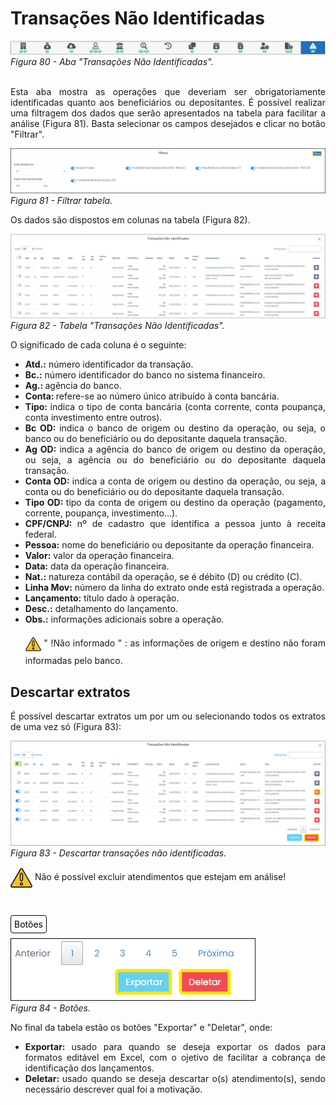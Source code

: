 # Transações Não Identificadas

![](img/TransaçõesNãoIdentificadas.png)<br>
*Figura 80 - Aba "Transações Não Identificadas".* <br><br>

<p style="text-align: justify;">Esta aba mostra as operações que deveriam ser obrigatoriamente identificadas quanto aos beneficiários ou depositantes. É possível realizar uma filtragem dos dados que serão apresentados na tabela para facilitar a análise (Figura 81). Basta selecionar os campos desejados e clicar no botão "Filtrar".</p>

![](img/Filtro.png)<br>
*Figura 81 - Filtrar tabela.* <br>

<p style="text-align: justify;">Os dados são dispostos em colunas na tabela (Figura 82).</p>

![](img/TabelaTransaçõesNãoIdentificadas.png)<br>
*Figura 82 - Tabela "Transações Não Identificadas".* <br>

<p style="text-align: justify;"> O significado de cada coluna é o seguinte: </p>
<ul style="text-align: justify;" >
<li><strong>Atd.:</strong> número identificador da transação.</li>
<li><strong>Bc.:</strong> número identificador do banco no sistema financeiro. </li>
<li><strong>Ag.: </strong> agência do banco.</li>
<li><strong>Conta: </strong>refere-se ao número único atribuído à conta bancária. </li>
<li><strong>Tipo: </strong> indica o tipo de conta bancária (conta corrente, conta poupança, conta investimento entre outros).</li>
<li><strong>Bc OD: </strong> indica o banco de origem ou destino da operação, ou seja, o banco ou do beneficiário ou do depositante daquela transação. </li> 
<li><strong>Ag OD: </strong> indica a agência do banco de origem ou destino da operação, ou seja, a agência ou do beneficiário ou do depositante daquela transação.</li>
<li><strong>Conta OD: </strong> indica a conta de origem ou destino da operação, ou seja, a conta ou do beneficiário ou do depositante daquela transação. </li>
<li><strong>Tipo OD: </strong> tipo da conta de origem ou destino da operação (pagamento, corrente, poupança, investimento...).</li>
<li><strong>CPF/CNPJ: </strong> nº de cadastro que identifica a pessoa junto à receita federal. </li>
<li><strong>Pessoa:</strong>  nome do beneficiário ou depositante da operação financeira. </li>
<li><strong>Valor:</strong> valor da operação financeira.  </li>
<li><strong>Data:</strong> data da operação financeira. </li>
<li><strong>Nat.:</strong> natureza contábil da operação, se é débito (D) ou crédito (C).   </li>
<li><strong>Linha Mov:</strong> número da linha do extrato onde está registrada a operação.</li>
<li><strong>Lançamento:</strong> título dado à operação. </li>
<li><strong>Desc.:</strong> detalhamento do lançamento.  </li>
<li><strong>Obs.:</strong> informações adicionais sobre a operação.  </li>

<p style="text-align: justify;"><svg height="35px" width="25px" style="vertical-align: middle" version="1.1" id="Layer_1" xmlns="http://www.w3.org/2000/svg" xmlns:xlink="http://www.w3.org/1999/xlink" viewBox="0 0 511.999 511.999" xml:space="preserve" fill="#000000" stroke="#000000"><g id="SVGRepo_bgCarrier" stroke-width="0"></g><g id="SVGRepo_tracerCarrier" stroke-linecap="round" stroke-linejoin="round"></g><g id="SVGRepo_iconCarrier"> <path style="fill:#F5C525;" d="M16.242,429.476L232.332,55.195c10.518-18.219,36.814-18.219,47.333,0l216.091,374.281 c10.518,18.219-2.63,40.991-23.666,40.991H39.908C18.872,470.467,5.723,447.695,16.242,429.476z"></path> <g> <path style="fill:#EFEFEF;" d="M255.999,322.45L255.999,322.45c-14.172,0-25.66-11.488-25.66-25.66V172.87 c0-14.172,11.488-25.66,25.66-25.66l0,0c14.172,0,25.66,11.488,25.66,25.66v123.92C281.659,310.962,270.171,322.45,255.999,322.45z "></path> <circle style="fill:#EFEFEF;" cx="256.001" cy="397.558" r="25.034"></circle> </g> <g> <path style="fill:#231F20;" d="M506.597,423.218L290.506,48.937C283.304,36.462,270.404,29.014,256,29.014 c-14.404,0-27.304,7.448-34.506,19.922L5.402,423.218c-7.202,12.475-7.202,27.37,0,39.845 c7.202,12.475,20.103,19.922,34.507,19.922h432.183c14.405,0,27.305-7.448,34.507-19.922 C513.799,450.588,513.799,435.692,506.597,423.218z M484.917,450.545c-1.286,2.227-5.108,7.405-12.826,7.405H39.908 c-7.718,0-11.541-5.178-12.826-7.405c-1.286-2.227-3.859-8.126,0-14.81L243.172,61.454c3.859-6.683,10.255-7.405,12.826-7.405 s8.967,0.722,12.826,7.405l216.091,374.281C488.775,442.419,486.201,448.318,484.917,450.545z"></path> <path style="fill:#231F20;" d="M255.999,134.692c-21.051,0-38.177,17.126-38.177,38.177v123.92 c0,21.051,17.126,38.178,38.177,38.178s38.177-17.126,38.177-38.177V172.87C294.176,151.818,277.05,134.692,255.999,134.692z M269.142,296.79c0,7.247-5.896,13.143-13.143,13.143s-13.143-5.896-13.143-13.143V172.87c0-7.247,5.896-13.143,13.143-13.143 s13.143,5.896,13.143,13.143V296.79z"></path> <path style="fill:#231F20;" d="M255.999,360.002c-20.706,0-37.552,16.846-37.552,37.552c0,20.706,16.846,37.552,37.552,37.552 s37.552-16.846,37.552-37.552C293.55,376.848,276.705,360.002,255.999,360.002z M255.999,410.071 c-6.902,0-12.517-5.615-12.517-12.517c0-6.902,5.615-12.517,12.517-12.517s12.517,5.615,12.517,12.517 C268.516,404.455,262.901,410.071,255.999,410.071z"></path> </g> </g></svg> " !Não informado " : as informações de origem e destino não foram informadas pelo banco. </p>
</ul>

## Descartar extratos
<p style="text-align: justify;">É possível descartar extratos um por um ou selecionando todos os extratos de uma vez só (Figura 83): </p>

![](img/DescartarTransaçõesNãoIdentificadas.png)<br>
*Figura 83 - Descartar transações não identificadas.* <br>

<svg height="35px" width="35px" style="vertical-align: middle" version="1.1" id="Layer_1" xmlns="http://www.w3.org/2000/svg" xmlns:xlink="http://www.w3.org/1999/xlink" viewBox="0 0 511.999 511.999" xml:space="preserve" fill="#000000" stroke="#000000"><g id="SVGRepo_bgCarrier" stroke-width="0"></g><g id="SVGRepo_tracerCarrier" stroke-linecap="round" stroke-linejoin="round"></g><g id="SVGRepo_iconCarrier"> <path style="fill:#F5C525;" d="M16.242,429.476L232.332,55.195c10.518-18.219,36.814-18.219,47.333,0l216.091,374.281 c10.518,18.219-2.63,40.991-23.666,40.991H39.908C18.872,470.467,5.723,447.695,16.242,429.476z"></path> <g> <path style="fill:#EFEFEF;" d="M255.999,322.45L255.999,322.45c-14.172,0-25.66-11.488-25.66-25.66V172.87 c0-14.172,11.488-25.66,25.66-25.66l0,0c14.172,0,25.66,11.488,25.66,25.66v123.92C281.659,310.962,270.171,322.45,255.999,322.45z "></path> <circle style="fill:#EFEFEF;" cx="256.001" cy="397.558" r="25.034"></circle> </g> <g> <path style="fill:#231F20;" d="M506.597,423.218L290.506,48.937C283.304,36.462,270.404,29.014,256,29.014 c-14.404,0-27.304,7.448-34.506,19.922L5.402,423.218c-7.202,12.475-7.202,27.37,0,39.845 c7.202,12.475,20.103,19.922,34.507,19.922h432.183c14.405,0,27.305-7.448,34.507-19.922 C513.799,450.588,513.799,435.692,506.597,423.218z M484.917,450.545c-1.286,2.227-5.108,7.405-12.826,7.405H39.908 c-7.718,0-11.541-5.178-12.826-7.405c-1.286-2.227-3.859-8.126,0-14.81L243.172,61.454c3.859-6.683,10.255-7.405,12.826-7.405 s8.967,0.722,12.826,7.405l216.091,374.281C488.775,442.419,486.201,448.318,484.917,450.545z"></path> <path style="fill:#231F20;" d="M255.999,134.692c-21.051,0-38.177,17.126-38.177,38.177v123.92 c0,21.051,17.126,38.178,38.177,38.178s38.177-17.126,38.177-38.177V172.87C294.176,151.818,277.05,134.692,255.999,134.692z M269.142,296.79c0,7.247-5.896,13.143-13.143,13.143s-13.143-5.896-13.143-13.143V172.87c0-7.247,5.896-13.143,13.143-13.143 s13.143,5.896,13.143,13.143V296.79z"></path> <path style="fill:#231F20;" d="M255.999,360.002c-20.706,0-37.552,16.846-37.552,37.552c0,20.706,16.846,37.552,37.552,37.552 s37.552-16.846,37.552-37.552C293.55,376.848,276.705,360.002,255.999,360.002z M255.999,410.071 c-6.902,0-12.517-5.615-12.517-12.517c0-6.902,5.615-12.517,12.517-12.517s12.517,5.615,12.517,12.517 C268.516,404.455,262.901,410.071,255.999,410.071z"></path> </g> </g></svg> Não é possível excluir atendimentos que estejam em análise! <br><br><br>

<span style="background-color: #FFFFFF; border-radius: 4px; padding: 5px; color: #000000; border: 1px solid #000000;">Botões </span>

![](img/BotõesAbaTransações.png)<br>
*Figura 84 - Botões.* <br>

<p style="text-align: justify;">No final da tabela estão os botões "Exportar" e "Deletar", onde: </p>

<ul style="text-align: justify;" >
<li><strong>Exportar: </strong> usado para quando se deseja exportar os dados para formatos editável em Excel, com o ojetivo de facilitar a cobrança de identificação dos lançamentos. </li>
<li><strong>Deletar: </strong> usado quando se deseja descartar o(s) atendimento(s), sendo necessário descrever qual foi a motivação. </li>
</ul>
